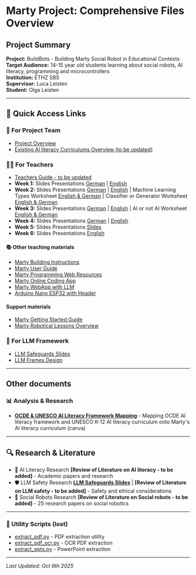 # Marty Project: Comprehensive Files Overview

## Project Summary
**Project:** BuildBots - Building Marty Social Robot in Educational Contexts  
**Target Audience:** 14-15 year old students learning about social robots, AI literacy, programming and microcontrollers   
**Institution:** ETHZ SBS  
**Supervisor:** Luca Leisten  
**Student:** Olga Leisten  

---

## 📝 Quick Access Links

### 🎯 For Project Team
- [Project Overview](https://www.canva.com/design/DAGwgSjWN0s/B7SUptSoVexmCkg8qCTgPQ/edit?ui=eyJIIjp7IkEiOnRydWV9fQ)
- [Existing AI literacy Curriculums Overview (to be updated)](https://github.com/OlgaMuss/BuildBot/blob/main/Summary_of_Existing_AI_Literacy_Curriculums.md)


### 👩‍🏫 For Teachers
- [Teachers Guide - to be updated ](https://github.com/OlgaMuss/BuildBot/blob/main/Teaching%20materials/Teachers_Guide.md)
- **Week 1:** Slides Presentations [German](https://www.canva.com/design/DAGyeqpZgxA/Ju8sagkVLwxr_TR8OGWuPw/edit) | [English](https://www.canva.com/design/DAG0jPbN3_o/Ybk8dkxdWXKkv7qqOdJScg/edit)
- **Week 2:** Slides Presentations [German](https://www.canva.com/design/DAG0oml8bvs/S4bO1e6tQq-D67hHPJr2mg/edit) | [English](https://www.canva.com/design/DAGygIveXRg/YE7B9XMih-8w_Sh-r9VVCg/edit) | Machine Learning Types Worksheet [English & German](https://www.canva.com/design/DAG0vPYf6jo/QlmoYdqQYnRTNAQZvWkOxQ/edit?ui=e30) | Classifier or Generator Worksheet [English & German](https://www.canva.com/design/DAG1AFs7X2E/x7EwMh5sRx1L2RL8FoAnAw/edit?ui=e30)
- **Week 3:** Slides Presentations [German](https://www.canva.com/design/DAG1CXy0cKE/7UcQzBhCyUA9uFUa8RbCjw/edit) | [English](https://www.canva.com/design/DAGzr1D4dic/w41-aNB96C_Y1eb4vQjcXg/edit) | AI or not AI Worksheet [English & German](https://www.canva.com/design/DAG1ALp0bfU/ylc7shozeNSzFceJ6l1qAA/edit?ui=e30)
- **Week 4:** Slides Presentations [German](https://www.canva.com/design/DAG0vTM_bEM/-7wtKKNAuK_Fi_ExK9nPAg/edit) | [English](https://www.canva.com/design/DAGwzK4EBGc/h-wcpo9iNVxaaaBuP7DU_g/edit?ui=eyJIIjp7IkEiOnRydWV9fQ)
- **Week 5:** Slides Presentations [Slides](https://www.canva.com/design/DAGyXllLEgE/sPPvjM_U8EATg3dmXckrBQ/edit?ui=eyJIIjp7IkEiOnRydWV9fQ)
- **Week 6:** Slides Presentations [English](https://www.canva.com/design/DAG0tvHI9-E/kzXQa0pFUlJ86P2f9nL19w/edit?ui=e30)


#### 📚 Other teaching materials 
- [Marty Building Instructions ](https://www.canva.com/design/DAG1THZHwo0/Ijo6e7lTrCeGkAJ9S0K7sw/edit?ui=e30)
- [Marty User Guide](https://userguides.robotical.io/martyv2/userguides/start)
- [Marty Programming Web Resources](Marty-programming/)
- [Marty Online Coding App](https://codemarty.com)
- [Marty WebApp with LLM](https://marty-webapp--eth-vz715ukj.web.app/blocks)
- [Arduino Nano ESP32 with Header](https://www.reichelt.de/de/de/shop/produkt/arduino_nano_esp32_mit_header_esp32-s3_usb-c-353087?q=%2Fapi%2Fuser%2FcountrySelect%2Fde%2Fhttps%3A%2F%2Fwww.reichelt.com%2Fch%2Fde%2Fshop%2Fprodukt%2Farduino_nano_esp32_mit_header_esp32-s3_usb-c-353087#open-modal-image-big-slider)


#### Support materials
- [Marty Getting Started Guide](https://userguides.robotical.io/martyv2/quickstart)
- [Marty Robotical Lessons Overview](BuildBot/Curricula-Material/Developped-curriculum/Prep-files/Marty-Robotical-lessons-overview.md)


### 🎯 For LLM Framework
- [LLM Safeguards Slides](https://www.canva.com/design/DAGyv90q0uA/TEQ9J5xEBm9JXcIeb_1tuw/edit)
- [LLM Frames Design](https://github.com/OlgaMuss/BuildBot/tree/main/LLM%20Frames%20Design)



---

## Other documents

### 📊 Analysis & Research
- **[OCDE & UNESCO AI Literacy Framework Mapping](https://www.canva.com/design/DAG0nps_GSE/Lhvino6HpRZTbpOOGYBDpw/edit?ui=e30)** - Mapping OCDE AI literacy framework and UNESCO K-12 AI literacy curriculum onto Marty's AI literacy curriculum (canva)


---

## 🔍 Research & Literature


- 📖 AI Literacy Research **[Review of  Literature on AI literacy - to be added]** - Academic papers and research
- 🛡️ LLM Safety Research **[LLM Safeguards Slides](https://www.canva.com/design/DAGyv90q0uA/TEQ9J5xEBm9JXcIeb_1tuw/edit)** | **[Review of Literature on LLM safety - to be added]** - Safety and ethical considerations
- 🤖 Social Robots Research **[Review of Literature on Social robots - to be added]** - 25 research papers on social robotics

---


### 🔧 Utility Scripts (lost)
- [extract_pdf.py](extract_pdf.py) - PDF extraction utility
- [extract_pdf_ocr.py](extract_pdf_ocr.py) - OCR PDF extraction
- [extract_pptx.py](extract_pptx.py) - PowerPoint extraction

---

*Last Updated: Oct 6th 2025*  

